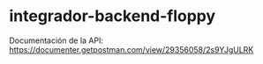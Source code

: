 # integrador-backend-floppy
Documentación de la API: https://documenter.getpostman.com/view/29356058/2s9YJgULRK
